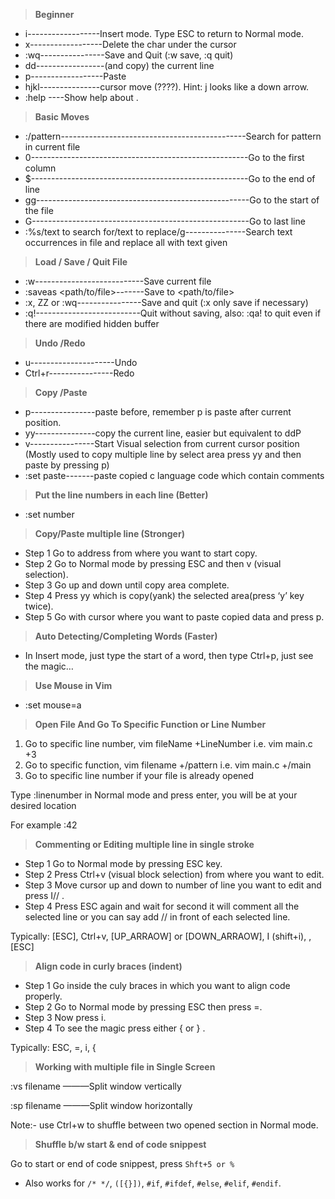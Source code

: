
> **Beginner**

* i------------------Insert mode. Type ESC to return to Normal mode.
* x------------------Delete the char under the cursor
* :wq----------------Save and Quit (:w save, :q quit)
* dd-----------------(and copy) the current line
* p------------------Paste
* hjkl---------------cursor move (????). Hint: j looks like a down arrow.
* :help <command>----Show help about <command>.

> **Basic Moves**

* :/pattern----------------------------------------------Search for pattern in current file
* 0------------------------------------------------------Go to the first column
* $------------------------------------------------------Go to the end of line
* gg-----------------------------------------------------Go to the start of the file
* G------------------------------------------------------Go to last line
* :%s/text to search for/text to replace/g---------------Search text occurrences in file and replace all with text given

> **Load / Save / Quit File**

* :w---------------------------Save current file
* :saveas <path/to/file>-------Save to <path/to/file>
* :x, ZZ or :wq----------------Save and quit (:x only save if necessary)
* :q!--------------------------Quit without saving, also: :qa! to quit even if there are modified hidden buffer

> **Undo /Redo**

* u---------------------Undo
* Ctrl+r----------------Redo

> **Copy /Paste**

* p----------------paste before, remember p is paste after current position.
* yy---------------copy the current line, easier but equivalent to ddP
* v----------------Start Visual selection from current cursor position (Mostly used to copy multiple line by select area press yy and then paste by pressing p)
* :set paste-------paste copied c language code which contain comments

> **Put the line numbers in each line (Better)**

* :set number

> **Copy/Paste multiple line (Stronger)**

* Step 1 Go to address from where you want to start copy.
* Step 2 Go to Normal mode by pressing ESC and then v (visual selection).
* Step 3 Go up and down until copy area complete.
* Step 4 Press yy which is copy(yank) the selected area(press ‘y’ key twice).
* Step 5 Go with cursor where you want to paste copied data and press p.

> **Auto Detecting/Completing Words (Faster)**

* In Insert mode, just type the start of a word, then type Ctrl+p, just see the magic…

> **Use Mouse in Vim**

* :set mouse=a

> **Open File And Go To Specific Function or Line Number**

1. Go to specific line number, vim fileName +LineNumber i.e. vim main.c +3
2. Go to specific function, vim filename +/pattern i.e. vim main.c +/main
3. Go to specific line number if your file is already opened

Type :linenumber in Normal mode and press enter, you will be at your desired location 

For example    :42

> **Commenting or Editing multiple line in single stroke**

* Step 1 Go to Normal mode by pressing ESC key.
* Step 2 Press Ctrl+v (visual block selection) from where you want to edit.
* Step 3 Move cursor up and down to number of line you want to edit and press I// .
* Step 4 Press ESC again and wait for second it will comment all the selected line or you can say add // in front of each selected line.

Typically:  [ESC], Ctrl+v, [UP_ARRAOW] or [DOWN_ARRAOW],  I (shift+i), <PatternToAdd>, [ESC]

> **Align code in curly braces (indent)**

* Step 1 Go inside the culy braces in which you want to align code properly.
* Step 2 Go to Normal mode by pressing ESC then press =.
* Step 3 Now press i.
* Step 4 To see the magic press either { or } .

Typically:  ESC, =, i, {

> **Working with multiple file in Single Screen**

:vs filename         ———Split window vertically

:sp filename         ———Split window horizontally

Note:- use Ctrl+w to shuffle between two opened section in Normal mode.

> **Shuffle b/w start & end of code snippest**

Go to start or end of code snippest, press `Shft+5 or %` 

* Also works for `/* */`, `([{}])`, `#if`, `#ifdef`, `#else`, `#elif`, `#endif`. 
